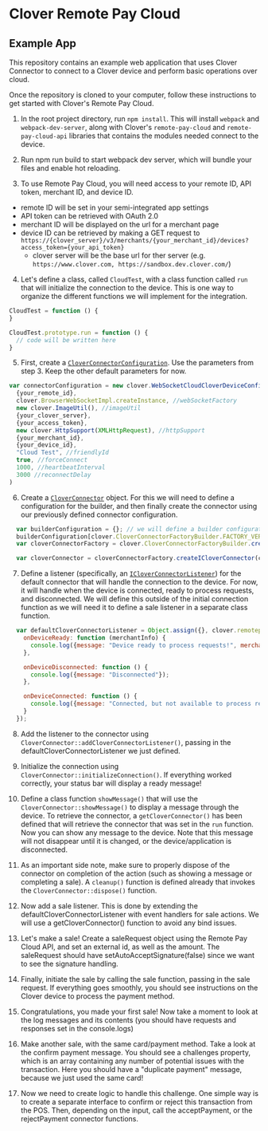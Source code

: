 # Clover Remote Pay Cloud
## Example App

This repository contains an example web application that uses Clover Connector to connect to a Clover device and perform basic operations over cloud.

Once the repository is cloned to your computer, follow these instructions to get started with Clover's Remote Pay Cloud.

1. In the root project directory, run `npm install`. This will install `webpack` and `webpack-dev-server`, along with Clover's `remote-pay-cloud` and `remote-pay-cloud-api` libraries that contains the modules needed connect to the device.

2. Run npm run build to start webpack dev server, which will bundle your files and enable hot reloading.

3. To use Remote Pay Cloud, you will need access to your remote ID, API token, merchant ID, and device ID.
  * remote ID will be set in your semi-integrated app settings
  * API token can be retrieved with OAuth 2.0
  * merchant ID will be displayed on the url for a merchant page
  * device ID can be retrieved by making a GET request to
 `https://{clover_server}/v3/merchants/{your_merchant_id}/devices?access_token={your_api_token}`
    * clover server will be the base url for ther server (e.g. `https://www.clover.com, https://sandbox.dev.clover.com/`)

4. Let's define a class, called `CloudTest`, with a class function called `run` that will initialize the connection to the device. This is one way to organize the different functions we will implement for the integration.
  ```javascript
  CloudTest = function () {
  }

  CloudTest.prototype.run = function () {
    // code will be written here
  }
  ```
5. First, create a [`CloverConnectorConfiguration`](https://clover.github.io/remote-pay-java/1.4.0/docs/com/clover/remote/client/CloverDeviceConfiguration.html). Use the parameters from step 3. Keep the other default parameters for now.
  ```javascript
  var connectorConfiguration = new clover.WebSocketCloudCloverDeviceConfiguration(
    {your_remote_id},
    clover.BrowserWebSocketImpl.createInstance, //webSocketFactory
    new clover.ImageUtil(), //imageUtil
    {your_clover_server},
    {your_access_token},
    new clover.HttpSupport(XMLHttpRequest), //httpSupport
    {your_merchant_id},
    {your_device_id},
    "Cloud Test", //friendlyId
    true, //forceConnect
    1000, //heartbeatInterval
    3000 //reconnectDelay
  )
  ```
6. Create a [`CloverConnector`](https://clover.github.io/remote-pay-java/1.4.0/docs/com/clover/remote/client/CloverConnector.html) object. For this we will need to define a configuration for the builder, and then finally create the connector using our previously defined connector configuration.
  ```javascript
    var builderConfiguration = {}; // we will define a builder configuration object here
    builderConfiguration[clover.CloverConnectorFactoryBuilder.FACTORY_VERSION] = clover.CloverConnectorFactoryBuilder.VERSION_12;
    var cloverConnectorFactory = clover.CloverConnectorFactoryBuilder.createICloverConnectorFactory(builderConfiguration);

    var cloverConnector = cloverConnectorFactory.createICloverConnector(connectorConfiguration); // create connector
  ```
7. Define a listener (specifically, an [`ICloverConnectorListener`](https://clover.github.io/remote-pay-java/1.4.0/docs/com/clover/remote/client/ICloverConnectorListener.html)) for the default connector that will handle the connection to the device. For now, it will handle when the device is connected, ready to process requests, and disconnected. We will define this outside of the initial connection function as we will need it to define a sale listener in a separate class function.
```javascript
  var defaultCloverConnectorListener = Object.assign({}, clover.remotepay.ICloverConnectorListener.prototype, {
    onDeviceReady: function (merchantInfo) {
      console.log({message: "Device ready to process requests!", merchantInfo: merchantInfo});
    },

    onDeviceDisconnected: function () {
      console.log({message: "Disconnected"});
    },

    onDeviceConnected: function () {
      console.log({message: "Connected, but not available to process requests"});
    }
  });
```

8. Add the listener to the connector using `CloverConnector::addCloverConnectorListener()`, passing in the defaultCloverConnectorListener we just defined.

9. Initialize the connection using `CloverConnector::initializeConnection()`. If everything worked correctly, your status bar will display a ready message!

10. Define a class function `showMessage()` that will use the `CloverConnector::showMessage()` to display a message through the device. To retrieve the connector, a `getCloverConnector()` has been defined that will retrieve the connector that was set in the `run` function. Now you can show any message to the device. Note that this message will not disappear until it is changed, or the device/application is disconnected.

11. As an important side note, make sure to properly dispose of the connector on completion of the action (such as showing a message or completing a sale). A `cleanup()` function is defined already that invokes the `CloverConnector::dispose()` function.

10. Now add a sale listener. This is done by extending the defaultCloverConnectorListener with event handlers for sale actions. We will use a getCloverConnector() function to avoid any bind issues.
11. Let's make a sale! Create a saleRequest object using the Remote Pay Cloud API, and set an external id, as well as the amount. The saleRequest should have setAutoAcceptSignature(false) since we want to see the signature handling.
12. Finally, initiate the sale by calling the sale function, passing in the sale request. If everything goes smoothly, you should see instructions on the Clover device to process the payment method.
13. Congratulations, you made your first sale! Now take a moment to look at the log messages and its contents (you should have requests and responses set in the console.logs)
14. Make another sale, with the same card/payment method. Take a look at the confirm payment message. You should see a challenges property, which is an array containing any number of potential issues with the transaction. Here you should have a "duplicate payment" message, because we just used the same card!
15. Now we need to create logic to handle this challenge. One simple way is to create a separate interface to confirm or reject this transaction from the POS. Then, depending on the input, call the acceptPayment, or the rejectPayment connector functions.
